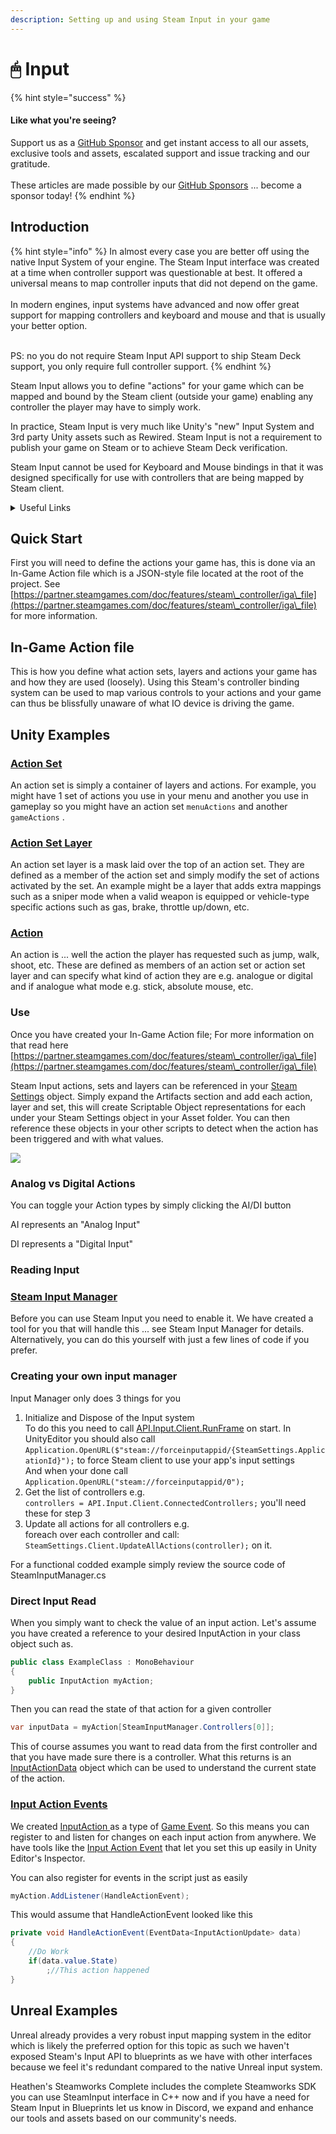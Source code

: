 ```yaml
---
description: Setting up and using Steam Input in your game
---
```


# 🖱 Input

{% hint style="success" %}
#### Like what you're seeing?

Support us as a [GitHub Sponsor](../become-a-sponsor/) and get instant access to all our assets, exclusive tools and assets, escalated support and issue tracking and our gratitude.\
\
These articles are made possible by our [GitHub Sponsors](../become-a-sponsor/) ... become a sponsor today!
{% endhint %}

## Introduction

{% hint style="info" %}
In almost every case you are better off using the native Input System of your engine. The Steam Input interface was created at a time when controller support was questionable at best. It offered a universal means to map controller inputs that did not depend on the game.\
\
In modern engines, input systems have advanced and now offer great support for mapping controllers and keyboard and mouse and that is usually your better option.

\
PS: no you do not require Steam Input API support to ship Steam Deck support, you only require full controller support.
{% endhint %}

Steam Input allows you to define "actions" for your game which can be mapped and bound by the Steam client (outside your game) enabling any controller the player may have to simply work.

In practice, Steam Input is very much like Unity's "new" Input System and 3rd party Unity assets such as Rewired. Steam Input is not a requirement to publish your game on Steam or to achieve Steam Deck verification.

Steam Input cannot be used for Keyboard and Mouse bindings in that it was designed specifically for use with controllers that are being mapped by Steam client.

<details>

<summary>Useful Links</summary>

* Valve's Documentation\
  [https://partner.steamgames.com/doc/features/steam\_controller](https://partner.steamgames.com/doc/features/steam\_controller)
* In-Game Action File Documentation\
  [https://partner.steamgames.com/doc/features/steam\_controller/iga\_file](https://partner.steamgames.com/doc/features/steam\_controller/iga\_file)

</details>

## Quick Start

First you will need to define the actions your game has, this is done via an In-Game Action file which is a JSON-style file located at the root of the project. See [https://partner.steamgames.com/doc/features/steam\_controller/iga\_file](https://partner.steamgames.com/doc/features/steam\_controller/iga\_file) for more information.

## In-Game Action file

This is how you define what action sets, layers and actions your game has and how they are used (loosely). Using this Steam's controller binding system can be used to map various controls to your actions and your game can thus be blissfully unaware of what IO device is driving the game.

## Unity Examples

### [Action Set](../heathens-toolkit-for-steamworks-sdk/unity/scriptable-objects/input-action-set.md)

An action set is simply a container of layers and actions. For example, you might have 1 set of actions you use in your menu and another you use in gameplay so you might have an action set `menuActions` and another `gameActions` .

### [Action Set Layer](../heathens-toolkit-for-steamworks-sdk/unity/scriptable-objects/input-action-set-layer.md)

An action set layer is a mask laid over the top of an action set. They are defined as a member of the action set and simply modify the set of actions activated by the set. An example might be a layer that adds extra mappings such as a sniper mode when a valid weapon is equipped or vehicle-type specific actions such as gas, brake, throttle up/down, etc.

### [Action](../heathens-toolkit-for-steamworks-sdk/unity/scriptable-objects/input-action.md)

An action is ... well the action the player has requested such as jump, walk, shoot, etc. These are defined as members of an action set or action set layer and can specify what kind of action they are e.g. analogue or digital and if analogue what mode e.g. stick, absolute mouse, etc.

### Use

Once you have created your In-Game Action file; For more information on that read here [https://partner.steamgames.com/doc/features/steam\_controller/iga\_file](https://partner.steamgames.com/doc/features/steam\_controller/iga\_file)

Steam Input actions, sets and layers can be referenced in your [Steam Settings](../heathens-toolkit-for-steamworks-sdk/unity/scriptable-objects/steam-settings/) object. Simply expand the Artifacts section and add each action, layer and set, this will create Scriptable Object representations for each under your Steam Settings object in your Asset folder. You can then reference these objects in your other scripts to detect when the action has been triggered and with what values.

![](<../.gitbook/assets/image (158) (1) (1) (1).png>)

### Analog vs Digital Actions

You can toggle your Action types by simply clicking the AI/DI button

AI represents an "Analog Input"

DI represents a "Digital Input"

### Reading Input

### [Steam Input Manager](../heathens-toolkit-for-steamworks-sdk/unity/components/steam-input-manager.md)

Before you can use Steam Input you need to enable it. We have created a tool for you that will handle this ... see Steam Input Manager for details. Alternatively, you can do this yourself with just a few lines of code if you prefer.

### Creating your own input manager

Input Manager only does 3 things for you

1. Initialize and Dispose of the Input system\
   To do this you need to call [API.Input.Client.RunFrame](../heathens-toolkit-for-steamworks-sdk/unity/api/input.client.md#run-frame) on start. In UnityEditor you should also call `Application.OpenURL($"steam://forceinputappid/{SteamSettings.ApplicationId}");` to force Steam client to use your app's input settings\
   And when your done call `Application.OpenURL("steam://forceinputappid/0");`
2. Get the list of controllers e.g.\
   `controllers = API.Input.Client.ConnectedControllers;` you'll need these for step 3
3. Update all actions for all controllers e.g.\
   foreach over each controller and call: `SteamSettings.Client.UpdateAllActions(controller);` on it.

For a functional codded example simply review the source code of SteamInputManager.cs

### Direct Input Read

When you simply want to check the value of an input action. Let's assume you have created a reference to your desired InputAction in your class object such as.

```csharp
public class ExampleClass : MonoBehaviour
{
    public InputAction myAction;
}
```

Then you can read the state of that action for a given controller&#x20;

```csharp
var inputData = myAction[SteamInputManager.Controllers[0]];
```

This of course assumes you want to read data from the first controller and that you have made sure there is a controller. What this returns is an [InputActionData](../heathens-toolkit-for-steamworks-sdk/unity/objects/input-action-data.md) object which can be used to understand the current state of the action.

### [Input Action Events](../heathens-toolkit-for-steamworks-sdk/unity/components/input-action-event.md)

We created [InputAction ](../heathens-toolkit-for-steamworks-sdk/unity/scriptable-objects/input-action.md)as a type of [Game Event](../assets/system-core/game-events.md). So this means you can register to and listen for changes on each input action from anywhere. We have tools like the [Input Action Event](../heathens-toolkit-for-steamworks-sdk/unity/components/input-action-event.md) that let you set this up easily in Unity Editor's Inspector.

You can also register for events in the script just as easily

```csharp
myAction.AddListener(HandleActionEvent);
```

This would assume that HandleActionEvent looked like this

```csharp
private void HandleActionEvent(EventData<InputActionUpdate> data)
{
    //Do Work
    if(data.value.State)
        ;//This action happened
}
```

## Unreal Examples

Unreal already provides a very robust input mapping system in the editor which is likely the preferred option for this topic as such we haven't exposed Steam's Input API to blueprints as we have with other interfaces because we feel it's redundant compared to the native Unreal input system.

Heathen's Steamworks Complete includes the complete Steamworks SDK you can use SteamInput interface in C++ now and if you have a need for Steam Input in Blueprints let us know in Discord, we expand and enhance our tools and assets based on our community's needs.
